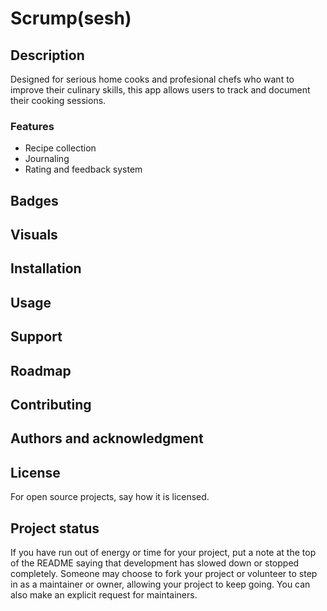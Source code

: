 # Scrump(sesh)

## Description
Designed for serious home cooks and profesional chefs who want to improve their culinary skills, this app allows users to track and document their cooking sessions.

### Features
- Recipe collection
- Journaling
- Rating and feedback system

## Badges


## Visuals


## Installation


## Usage


## Support


## Roadmap


## Contributing


## Authors and acknowledgment


## License
For open source projects, say how it is licensed.

## Project status
If you have run out of energy or time for your project, put a note at the top of the README saying that development has slowed down or stopped completely. Someone may choose to fork your project or volunteer to step in as a maintainer or owner, allowing your project to keep going. You can also make an explicit request for maintainers.
